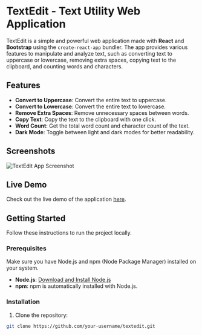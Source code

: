 # TextEdit - Text Utility Web Application

TextEdit is a simple and powerful web application made with **React** and **Bootstrap** using the `create-react-app` bundler. The app provides various features to manipulate and analyze text, such as converting text to uppercase or lowercase, removing extra spaces, copying text to the clipboard, and counting words and characters.

## Features

- **Convert to Uppercase**: Convert the entire text to uppercase.
- **Convert to Lowercase**: Convert the entire text to lowercase.
- **Remove Extra Spaces**: Remove unnecessary spaces between words.
- **Copy Text**: Copy the text to the clipboard with one click.
- **Word Count**: Get the total word count and character count of the text.
- **Dark Mode**: Toggle between light and dark modes for better readability.

## Screenshots

![TextEdit App Screenshot](./screenshots/app-screenshot.png)

## Live Demo

Check out the live demo of the application [here](https://your-live-demo-link.com).

## Getting Started

Follow these instructions to run the project locally.

### Prerequisites

Make sure you have Node.js and npm (Node Package Manager) installed on your system.

- **Node.js**: [Download and Install Node.js](https://nodejs.org/)
- **npm**: npm is automatically installed with Node.js.

### Installation

1. Clone the repository:

```bash
git clone https://github.com/your-username/textedit.git
